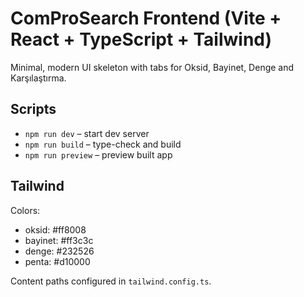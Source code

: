 # ComProSearch Frontend (Vite + React + TypeScript + Tailwind)

Minimal, modern UI skeleton with tabs for Oksid, Bayinet, Denge and Karşılaştırma.

## Scripts

- `npm run dev` – start dev server
- `npm run build` – type-check and build
- `npm run preview` – preview built app

## Tailwind

Colors:

- oksid: #ff8008
- bayinet: #ff3c3c
- denge: #232526
- penta: #d10000

Content paths configured in `tailwind.config.ts`.
